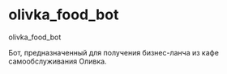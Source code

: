 # olivka_food_bot
olivka_food_bot

Бот, предназначенный для получения бизнес-ланча из кафе самообслуживания Оливка.
